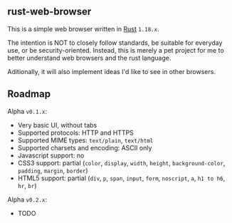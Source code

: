 ## rust-web-browser
This is a simple web browser written in [Rust](https://www.rust-lang.org/en-US/) `1.18.x`.

The intention is NOT to closely follow standards, be suitable for everyday use, or be security-oriented. 
Instead, this is merely a pet project for me to better understand web browsers and the rust language.

Aditionally, it will also implement ideas I'd like to see in other browsers.

## Roadmap
Alpha `v0.1.x`:
 * Very basic UI, without tabs
 * Supported protocols: HTTP and HTTPS
 * Supported MIME types: `text/plain`, `text/html`
 * Supported charsets and encoding: ASCII only
 * Javascript support: no
 * CSS3 support: partial (`color`, `display`, `width`, `height`, `background-color`, `padding`, `margin`, `border`)
 * HTML5 support: partial (`div`, `p`, `span`, `input`, `form`, `noscript`, `a`, `h1 to h6`, `hr`, `br`)
 
 Alpha `v0.2.x`:
  * TODO
